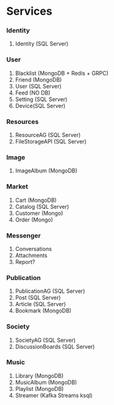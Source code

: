 # Services

### Identity
1. Identity (SQL Server)

###  User
1. Blacklist (MongoDB + Redis + GRPC)
2. Friend (MongoDB)
3. User (SQL Server)
4. Feed (NO DB)
5. Setting (SQL Server)
6. Device(SQL Server)

### Resources
1. ResourceAG (SQL Server)
2. FileStorageAPI (SQL Server)

### Image
1. ImageAlbum (MongoDB)

### Market 
1. Cart (MongoDB)
2. Catalog (SQL Server)
3. Customer (Mongo)
4. Order (Mongo)

### Messenger
1. Conversations
2. Attachments 
3. Report?

### Publication
1. PublicationAG (SQL Server)
2. Post (SQL Server)
3. Article (SQL Server)
4. Bookmark (MongoDB)

### Society
1. SocietyAG (SQL Server)
2. DiscussionBoards (SQL Server)

### Music 
1. Library (MongoDB)
2. MusicAlbum (MongoDB)
3. Playlist (MongoDB)
4. Streamer (Kafka Streams ksql)

